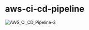 # aws-ci-cd-pipeline

![AWS_CI_CD_Pipeline-3](https://github.com/KimJinung/aws-ci-cd-pipeline/assets/111354195/9ac28203-d624-4339-8bff-4e8929babb65)
